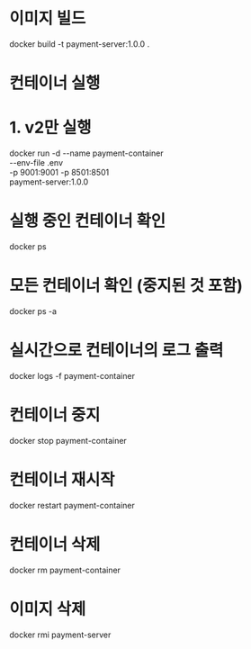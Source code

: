 # 이미지 빌드
docker build -t payment-server:1.0.0 .

# 컨테이너 실행
# 1. v2만 실행
docker run -d --name payment-container \
    --env-file .env \
    -p 9001:9001 -p 8501:8501 \
    payment-server:1.0.0

# 실행 중인 컨테이너 확인
docker ps

# 모든 컨테이너 확인 (중지된 것 포함)
docker ps -a

# 실시간으로 컨테이너의 로그 출력
docker logs -f payment-container

# 컨테이너 중지
docker stop payment-container

# 컨테이너 재시작
docker restart payment-container

# 컨테이너 삭제
docker rm payment-container

# 이미지 삭제
docker rmi payment-server
